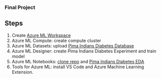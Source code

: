 
### Final Project

## Steps

1. Create [Azure ML Workspace](https://portal.azure.com/#create/Microsoft.MachineLearningServices)
1. Azure ML Compute: create compute cluster
1. Azure ML Datasets: upload [Pima Indians Diabetes Database](https://www.kaggle.com/uciml/pima-indians-diabetes-database)
1. Azure ML Designer: create Pima Indians Diabetes Experiment and train model
1. Azure ML Notebooks: [clone repo](_init.sh) and [Pima Indians Diabetes EDA](EDA.ipynb)
1. Tools for Azure ML: install VS Code and Azure Machine Learning Extension.